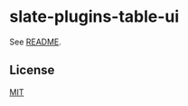# slate-plugins-table-ui

See [README](https://github.com/udecode/slate-plugins).

## License

[MIT](../../../LICENSE)
